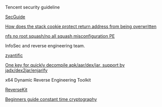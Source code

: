 
Tencent security guideline

[SecGuide](https://github.com/Tencent/secguide)


[How does the stack cookie protect return address from being overwritten](https://security.stackexchange.com/questions/47341/how-does-the-stack-cookie-protect-return-address-from-being-overwrite)

[nfs no root squash/no all squash misconfiguration PE](https://book.hacktricks.xyz/linux-unix/privilege-escalation/nfs-no_root_squash-misconfiguration-pe)


InfoSec and reverse engineering team.

[zyantific](https://github.com/zyantific)

[One key for quickly decompile apk/aar/dex/jar, support by jadx/dex2jar/enjarify](https://github.com/tp7309/TTDeDroid)

x64 Dynamic Reverse Engineering Toolkit

[ReverseKit](https://github.com/zer0condition/ReverseKit)


[Beginners guide constant time cryptography](https://www.chosenplaintext.ca/articles/beginners-guide-constant-time-cryptography.html)
